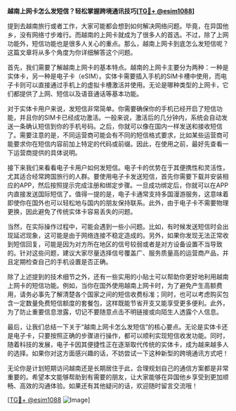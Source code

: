 **越南上网卡怎么发短信？轻松掌握跨境通讯技巧[[TG💪+ @esim1088](https://t.me/s/esim1088)]**

提到去越南旅行或者工作，大家可能都会想到如何解决网络问题。毕竟，在异国他乡，没有网络寸步难行。而越南的上网卡就成为了很多人的首选。不过，除了上网功能外，短信功能也是很多人关心的重点。那么，越南上网卡到底怎么发短信呢？这篇文章将从多个角度为你详细解答这个问题。

首先，我们需要了解越南上网卡的基本特点。越南的上网卡主要分为两种：一种是实体卡，另一种是电子卡（eSIM）。实体卡需要插入手机的SIM卡槽中使用，而电子卡则可以直接通过手机上的虚拟卡槽激活并使用。无论是哪种类型的上网卡，它们都提供了上网、短信以及语音通话等基本功能。

对于实体卡用户来说，发短信非常简单。你需要确保你的手机已经开启了短信功能，并且你的SIM卡已经成功激活。一般来说，激活后的几分钟内，系统会自动发送一条确认短信到你的手机号码。之后，你就可以像在国内一样发送和接收短信了。需要注意的是，不同运营商可能会有不同的短信格式要求，比如某些运营商可能要求你在短信内容前加上特定的代码或前缀。因此，在使用之前，最好先查看一下运营商提供的具体说明。

接下来我们来看看电子卡用户如何发短信。电子卡的优势在于其便携性和灵活性，尤其适合经常跨国旅行的人群。要使用电子卡发送短信，首先你需要下载并安装相应的APP，然后按照提示完成注册和绑定步骤。一旦成功绑定后，你就可以在APP内直接发送国际短信了。值得一提的是，电子卡通常支持多国漫游服务，这意味着即使你在国外也可以轻松地与国内的朋友保持联系。此外，由于电子卡不需要物理更换，因此避免了传统实体卡容易丢失的问题。

当然，在实际操作过程中，可能会遇到一些小问题。比如，有时候发送短信时会出现延迟现象，这可能是由于网络连接不稳定造成的。另外，如果你发现无法正常收到短信回复，可能是因为对方所在地区的信号较弱或者是对方设备设置不当导致的。针对这些问题，建议大家尽量选择信号覆盖广、服务质量高的运营商产品，并且定期检查自己的手机设置是否正确。

除了上述提到的技术细节之外，还有一些实用的小贴士可以帮助你更好地利用越南上网卡的短信功能。例如，当你在国外使用越南上网卡时，为了避免产生高额费用，请务必事先了解清楚各个国家之间的短信收费标准；同时，也可以考虑购买包含一定数量免费短信额度的套餐包，这样既能节省开支又能享受更多便利。此外，为了防止重要信息泄露，切记不要随意点击不明链接或向陌生人透露个人信息。

最后，让我们总结一下关于“越南上网卡怎么发短信”的核心要点。无论是实体卡还是电子卡，只要按照正确的步骤进行操作，都可以顺利实现短信收发功能。同时，随着科技的发展，电子卡因其便捷性正在逐渐取代传统的实体卡，成为越来越多人的选择。如果你对这方面感兴趣的话，不妨尝试一下这种新型的跨境通讯方式吧！

无论你是计划短期访问越南还是长期居住于此，合理规划自己的通信方案都是非常重要的。希望本文能够帮助到有需要的朋友，让大家能够在异国他乡享受到更加顺畅、高效的沟通体验。如果还有其他疑问的话，欢迎随时留言交流哦！

[[TG💪+ @esim1088](https://t.me/s/esim1088) ![Image](https://i.postimg.cc/4NQfJmqS/Snipaste-2025-05-13-00-14-12.png)]